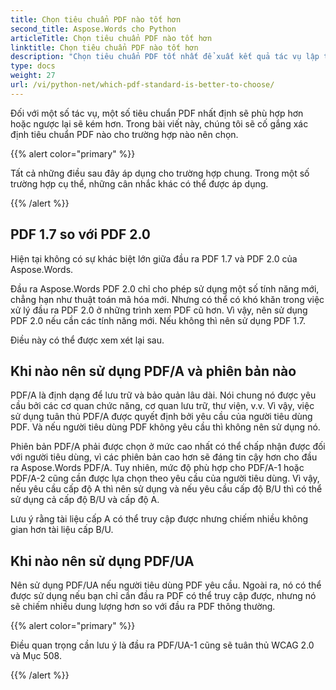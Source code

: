 ```yaml
---
title: Chọn tiêu chuẩn PDF nào tốt hơn
second_title: Aspose.Words cho Python
articleTitle: Chọn tiêu chuẩn PDF nào tốt hơn
linktitle: Chọn tiêu chuẩn PDF nào tốt hơn
description: "Chọn tiêu chuẩn PDF tốt nhất để xuất kết quả tác vụ lập trình của bạn trong Python. Chuẩn PDF nào tốt hơn – PDF 1.7, PDF 2.0, PDF/A-1, PDF/A-2 hoặc PDF/UA."
type: docs
weight: 27
url: /vi/python-net/which-pdf-standard-is-better-to-choose/
---
```


Đối với một số tác vụ, một số tiêu chuẩn PDF nhất định sẽ phù hợp hơn hoặc ngược lại sẽ kém hơn. Trong bài viết này, chúng tôi sẽ cố gắng xác định tiêu chuẩn PDF nào cho trường hợp nào nên chọn.

{{% alert color="primary" %}}

Tất cả những điều sau đây áp dụng cho trường hợp chung. Trong một số trường hợp cụ thể, những cân nhắc khác có thể được áp dụng.

{{% /alert %}}

## PDF 1.7 so với PDF 2.0

Hiện tại không có sự khác biệt lớn giữa đầu ra PDF 1.7 và PDF 2.0 của Aspose.Words.

Đầu ra Aspose.Words PDF 2.0 chỉ cho phép sử dụng một số tính năng mới, chẳng hạn như thuật toán mã hóa mới. Nhưng có thể có khó khăn trong việc xử lý đầu ra PDF 2.0 ở những trình xem PDF cũ hơn. Vì vậy, nên sử dụng PDF 2.0 nếu cần các tính năng mới. Nếu không thì nên sử dụng PDF 1.7.

Điều này có thể được xem xét lại sau.

## Khi nào nên sử dụng PDF/A và phiên bản nào

PDF/A là định dạng để lưu trữ và bảo quản lâu dài. Nói chung nó được yêu cầu bởi các cơ quan chức năng, cơ quan lưu trữ, thư viện, v.v. Vì vậy, việc sử dụng tuân thủ PDF/A được quyết định bởi yêu cầu của người tiêu dùng PDF. Và nếu người tiêu dùng PDF không yêu cầu thì không nên sử dụng nó.

Phiên bản PDF/A phải được chọn ở mức cao nhất có thể chấp nhận được đối với người tiêu dùng, vì các phiên bản cao hơn sẽ đáng tin cậy hơn cho đầu ra Aspose.Words PDF/A. Tuy nhiên, mức độ phù hợp cho PDF/A-1 hoặc PDF/A-2 cũng cần được lựa chọn theo yêu cầu của người tiêu dùng. Vì vậy, nếu yêu cầu cấp độ A thì nên sử dụng và nếu yêu cầu cấp độ B/U thì có thể sử dụng cả cấp độ B/U và cấp độ A.

Lưu ý rằng tài liệu cấp A có thể truy cập được nhưng chiếm nhiều không gian hơn tài liệu cấp B/U.

## Khi nào nên sử dụng PDF/UA

Nên sử dụng PDF/UA nếu người tiêu dùng PDF yêu cầu. Ngoài ra, nó có thể được sử dụng nếu bạn chỉ cần đầu ra PDF có thể truy cập được, nhưng nó sẽ chiếm nhiều dung lượng hơn so với đầu ra PDF thông thường.

{{% alert color="primary" %}}

Điều quan trọng cần lưu ý là đầu ra PDF/UA-1 cũng sẽ tuân thủ WCAG 2.0 và Mục 508.

{{% /alert %}}